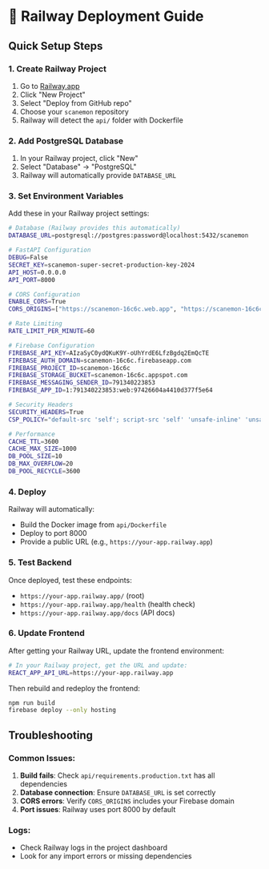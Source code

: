 # 🚀 Railway Deployment Guide

## Quick Setup Steps

### 1. Create Railway Project
1. Go to [Railway.app](https://railway.app)
2. Click "New Project"
3. Select "Deploy from GitHub repo"
4. Choose your `scanemon` repository
5. Railway will detect the `api/` folder with Dockerfile

### 2. Add PostgreSQL Database
1. In your Railway project, click "New"
2. Select "Database" → "PostgreSQL"
3. Railway will automatically provide `DATABASE_URL`

### 3. Set Environment Variables
Add these in your Railway project settings:

```bash
# Database (Railway provides this automatically)
DATABASE_URL=postgresql://postgres:password@localhost:5432/scanemon

# FastAPI Configuration
DEBUG=False
SECRET_KEY=scanemon-super-secret-production-key-2024
API_HOST=0.0.0.0
API_PORT=8000

# CORS Configuration
ENABLE_CORS=True
CORS_ORIGINS=["https://scanemon-16c6c.web.app", "https://scanemon-16c6c.firebaseapp.com", "http://localhost:3000"]

# Rate Limiting
RATE_LIMIT_PER_MINUTE=60

# Firebase Configuration
FIREBASE_API_KEY=AIzaSyC0ydQKuK9Y-oUhYrdE6LfzBgdq2EmQcTE
FIREBASE_AUTH_DOMAIN=scanemon-16c6c.firebaseapp.com
FIREBASE_PROJECT_ID=scanemon-16c6c
FIREBASE_STORAGE_BUCKET=scanemon-16c6c.appspot.com
FIREBASE_MESSAGING_SENDER_ID=791340223853
FIREBASE_APP_ID=1:791340223853:web:97426604a4410d377f5e64

# Security Headers
SECURITY_HEADERS=True
CSP_POLICY="default-src 'self'; script-src 'self' 'unsafe-inline' 'unsafe-eval' https://www.googletagmanager.com; style-src 'self' 'unsafe-inline' https://fonts.googleapis.com; font-src 'self' https://fonts.gstatic.com; img-src 'self' data: https:; connect-src 'self' https://api.railway.app https://scanemon-16c6c.firebaseapp.com;"

# Performance
CACHE_TTL=3600
CACHE_MAX_SIZE=1000
DB_POOL_SIZE=10
DB_MAX_OVERFLOW=20
DB_POOL_RECYCLE=3600
```

### 4. Deploy
Railway will automatically:
- Build the Docker image from `api/Dockerfile`
- Deploy to port 8000
- Provide a public URL (e.g., `https://your-app.railway.app`)

### 5. Test Backend
Once deployed, test these endpoints:
- `https://your-app.railway.app/` (root)
- `https://your-app.railway.app/health` (health check)
- `https://your-app.railway.app/docs` (API docs)

### 6. Update Frontend
After getting your Railway URL, update the frontend environment:

```bash
# In your Railway project, get the URL and update:
REACT_APP_API_URL=https://your-app.railway.app
```

Then rebuild and redeploy the frontend:
```bash
npm run build
firebase deploy --only hosting
```

## Troubleshooting

### Common Issues:
1. **Build fails**: Check `api/requirements.production.txt` has all dependencies
2. **Database connection**: Ensure `DATABASE_URL` is set correctly
3. **CORS errors**: Verify `CORS_ORIGINS` includes your Firebase domain
4. **Port issues**: Railway uses port 8000 by default

### Logs:
- Check Railway logs in the project dashboard
- Look for any import errors or missing dependencies 